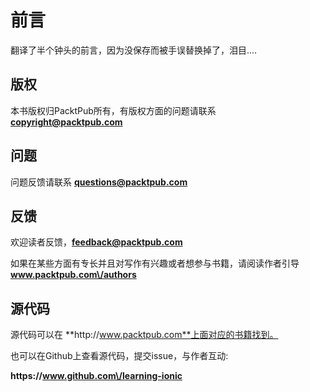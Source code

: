# 前言

翻译了半个钟头的前言，因为没保存而被手误替换掉了，泪目....



## 版权

本书版权归PacktPub所有，有版权方面的问题请联系 **copyright@packtpub.com**

## 问题  

问题反馈请联系 **questions@packtpub.com**

## 反馈

欢迎读者反馈，**feedback@packtpub.com**

如果在某些方面有专长并且对写作有兴趣或者想参与书籍，请阅读作者引导 **www.packtpub.com\/authors**

## 源代码

源代码可以在 **http:\/\/www.packtpub.com**上面对应的书籍找到。

也可以在Github上查看源代码，提交issue，与作者互动:

**https:\/\/www.github.com\/learning-ionic**

